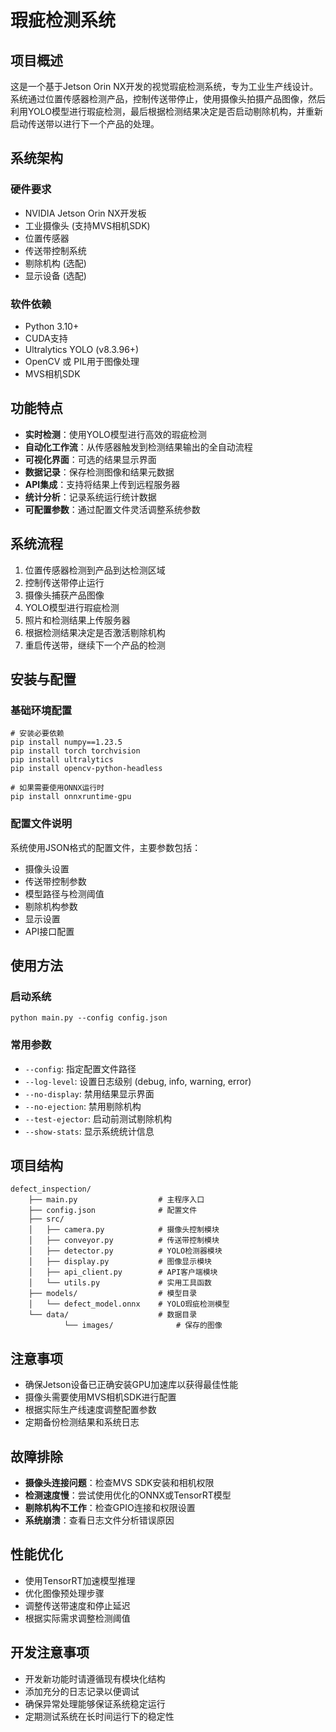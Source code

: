 # 瑕疵检测系统

## 项目概述
这是一个基于Jetson Orin NX开发的视觉瑕疵检测系统，专为工业生产线设计。系统通过位置传感器检测产品，控制传送带停止，使用摄像头拍摄产品图像，然后利用YOLO模型进行瑕疵检测，最后根据检测结果决定是否启动剔除机构，并重新启动传送带以进行下一个产品的处理。

## 系统架构

### 硬件要求
- NVIDIA Jetson Orin NX开发板
- 工业摄像头 (支持MVS相机SDK)
- 位置传感器
- 传送带控制系统
- 剔除机构 (选配)
- 显示设备 (选配)

### 软件依赖
- Python 3.10+
- CUDA支持
- Ultralytics YOLO (v8.3.96+)
- OpenCV 或 PIL用于图像处理
- MVS相机SDK

## 功能特点
- **实时检测**：使用YOLO模型进行高效的瑕疵检测
- **自动化工作流**：从传感器触发到检测结果输出的全自动流程
- **可视化界面**：可选的结果显示界面
- **数据记录**：保存检测图像和结果元数据
- **API集成**：支持将结果上传到远程服务器
- **统计分析**：记录系统运行统计数据
- **可配置参数**：通过配置文件灵活调整系统参数

## 系统流程
1. 位置传感器检测到产品到达检测区域
2. 控制传送带停止运行
3. 摄像头捕获产品图像
4. YOLO模型进行瑕疵检测
5. 照片和检测结果上传服务器
6. 根据检测结果决定是否激活剔除机构
7. 重启传送带，继续下一个产品的检测

## 安装与配置
### 基础环境配置
```
# 安装必要依赖
pip install numpy==1.23.5
pip install torch torchvision
pip install ultralytics
pip install opencv-python-headless

# 如果需要使用ONNX运行时
pip install onnxruntime-gpu
```
### 配置文件说明
系统使用JSON格式的配置文件，主要参数包括：
- 摄像头设置
- 传送带控制参数
- 模型路径与检测阈值
- 剔除机构参数
- 显示设置
- API接口配置

## 使用方法
### 启动系统
```
python main.py --config config.json
```
### 常用参数
- `--config`: 指定配置文件路径
- `--log-level`: 设置日志级别 (debug, info, warning, error)
- `--no-display`: 禁用结果显示界面
- `--no-ejection`: 禁用剔除机构
- `--test-ejector`: 启动前测试剔除机构
- `--show-stats`: 显示系统统计信息

## 项目结构
```
defect_inspection/
    ├── main.py                  # 主程序入口
    ├── config.json              # 配置文件
    ├── src/
    │   ├── camera.py            # 摄像头控制模块
    │   ├── conveyor.py          # 传送带控制模块
    │   ├── detector.py          # YOLO检测器模块
    │   ├── display.py           # 图像显示模块
    │   ├── api_client.py        # API客户端模块
    │   └── utils.py             # 实用工具函数
    ├── models/                  # 模型目录
    │   └── defect_model.onnx    # YOLO瑕疵检测模型
    └── data/                    # 数据目录
            └── images/              # 保存的图像
```

## 注意事项
- 确保Jetson设备已正确安装GPU加速库以获得最佳性能
- 摄像头需要使用MVS相机SDK进行配置
- 根据实际生产线速度调整配置参数
- 定期备份检测结果和系统日志

## 故障排除
- **摄像头连接问题**：检查MVS SDK安装和相机权限
- **检测速度慢**：尝试使用优化的ONNX或TensorRT模型
- **剔除机构不工作**：检查GPIO连接和权限设置
- **系统崩溃**：查看日志文件分析错误原因

## 性能优化
- 使用TensorRT加速模型推理
- 优化图像预处理步骤
- 调整传送带速度和停止延迟
- 根据实际需求调整检测阈值

## 开发注意事项
- 开发新功能时请遵循现有模块化结构
- 添加充分的日志记录以便调试
- 确保异常处理能够保证系统稳定运行
- 定期测试系统在长时间运行下的稳定性